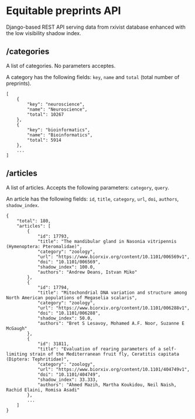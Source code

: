 # Equitable preprints API

Django-based REST API serving data from rxivist database enhanced with the low visibility shadow index.

## /categories

A list of categories. No parameters acceptes.

A category has the following fields: `key`, `name` and `total` (total number of preprints).

    [
        {
            "key": "neuroscience",
            "name": "Neuroscience",
            "total": 10267
        },
        {
            "key": "bioinformatics",
            "name": "Bioinformatics",
            "total": 5914
        },
        ...
    ]

## /articles

A list of articles. Accepts the following parameters: `category`, `query`.

An article has the following fields: `id`, `title`, `category`, `url`, `doi`, `authors`, `shadow_index`.

    {
        "total": 180,
        "articles": [
            {
                "id": 17793,
                "title": "The mandibular gland in Nasonia vitripennis (Hymenoptera: Pteromalidae)",
                "category": "zoology",
                "url": "https://www.biorxiv.org/content/10.1101/006569v1",
                "doi": "10.1101/006569",
                "shadow_index": 100.0,
                "authors": "Andrew Deans, Istvan Miko"
            },
            {
                "id": 17794,
                "title": "Mitochondrial DNA variation and structure among North American populations of Megaselia scalaris",
                "category": "zoology",
                "url": "https://www.biorxiv.org/content/10.1101/006288v1",
                "doi": "10.1101/006288",
                "shadow_index": 50.0,
                "authors": "Bret S Lesavoy, Mohamed A.F. Noor, Suzanne E McGaugh"
            },
            {
                "id": 31811,
                "title": "Evaluation of rearing parameters of a self-limiting strain of the Mediterranean fruit fly, Ceratitis capitata (Diptera: Tephritidae)",
                "category": "zoology",
                "url": "https://www.biorxiv.org/content/10.1101/404749v1",
                "doi": "10.1101/404749",
                "shadow_index": 33.333,
                "authors": "Ahmed Mazih, Martha Koukidou, Neil Naish, Rachid Elaini, Romisa Asadi"
            },
            ...
        ]
    }
